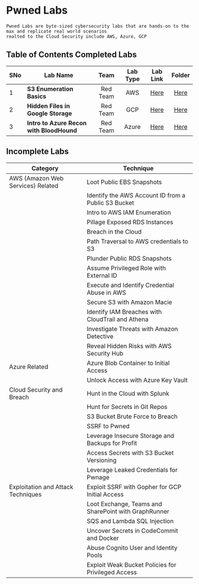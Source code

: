 # Pwned Labs
    Pwned Labs are byte-sized cybersecurity labs that are hands-on to the max and replicate real world scenarios
    realted to the Cloud Security include AWS, Azure, GCP


## Table of Contents Completed Labs

</aside>

| SNo |                 Lab Name                 |    Team    |   Lab Type     |                              Lab Link                                   |    Folder           |
| --- | ---------------------------------------- |:----------:|:--------------:| :---------------------------------------------------------------------: | :-----------------: |
|  1  | **S3 Enumeration Basics**                |  Red Team  |  AWS           | [Here](https://pwnedlabs.io/labs/aws-s3-enumeration-basics)             | [Here](https://github.com/Raunaksplanet/All-CTF-Challenges-Walkthrough/tree/main/PwnedLabs/S3%20Enumeration%20Basics)                    |
|  2  | **Hidden Files in Google Storage**       |  Red Team  |  GCP           | [Here](https://pwnedlabs.io/labs/reveal-hidden-files-in-google-storage) | [Here](https://github.com/Raunaksplanet/All-CTF-Challenges-Walkthrough/tree/main/PwnedLabs/Hidden%20Files%20in%20Google%20Storage)             |     
|  3  | **Intro to Azure Recon with BloodHound**       |  Red Team  |  Azure           | [Here](https://pwnedlabs.io/labs/intro-to-azure-recon-with-bloodhound) | [Here](https://github.com/Raunaksplanet/All-CTF-Challenges-Walkthrough/tree/main/PwnedLabs/Intro%20to%20Azure%20Recon%20with%20BloodHound)             |   

## Incomplete Labs

</aside>

| Category                          | Technique                                      |
|-----------------------------------|------------------------------------------------|
| AWS (Amazon Web Services) Related | Loot Public EBS Snapshots                     |
|                                   | Identify the AWS Account ID from a Public S3 Bucket |
|                                   | Intro to AWS IAM Enumeration                  |
|                                   | Pillage Exposed RDS Instances                 |
|                                   | Breach in the Cloud                           |
|                                   | Path Traversal to AWS credentials to S3        |
|                                   | Plunder Public RDS Snapshots                  |
|                                   | Assume Privileged Role with External ID        |
|                                   | Execute and Identify Credential Abuse in AWS  |
|                                   | Secure S3 with Amazon Macie                   |
|                                   | Identify IAM Breaches with CloudTrail and Athena |
|                                   | Investigate Threats with Amazon Detective      |
|                                   | Reveal Hidden Risks with AWS Security Hub     |
| Azure Related                     | Azure Blob Container to Initial Access        |
|                                   | Unlock Access with Azure Key Vault             |
| Cloud Security and Breach         | Hunt in the Cloud with Splunk                 |
|                                   | Hunt for Secrets in Git Repos                 |
|                                   | S3 Bucket Brute Force to Breach               |
|                                   | SSRF to Pwned                                 |
|                                   | Leverage Insecure Storage and Backups for Profit |
|                                   | Access Secrets with S3 Bucket Versioning       |
|                                   | Leverage Leaked Credentials for Pwnage        |
| Exploitation and Attack Techniques| Exploit SSRF with Gopher for GCP Initial Access |
|                                   | Loot Exchange, Teams and SharePoint with GraphRunner |
|                                   | SQS and Lambda SQL Injection                  |
|                                   | Uncover Secrets in CodeCommit and Docker      |
|                                   | Abuse Cognito User and Identity Pools         |
|                                   | Exploit Weak Bucket Policies for Privileged Access |


